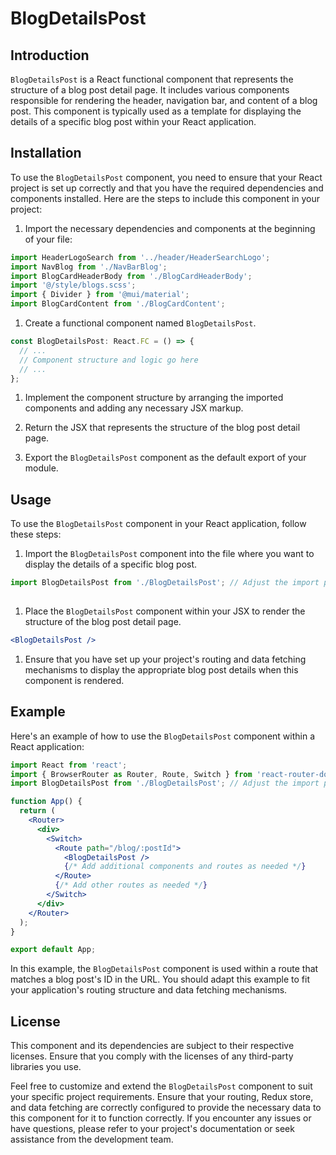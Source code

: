 # BlogDetailsPost


## Introduction
`BlogDetailsPost` is a React functional component that represents the structure of a blog post detail page. It includes various components responsible for rendering the header, navigation bar, and content of a blog post. This component is typically used as a template for displaying the details of a specific blog post within your React application.


## Installation

To use the `BlogDetailsPost` component, you need to ensure that your React project is set up correctly and that you have the required dependencies and components installed. Here are the steps to include this component in your project:

1) Import the necessary dependencies and components at the beginning of your file:

```jsx
import HeaderLogoSearch from '../header/HeaderSearchLogo';
import NavBlog from './NavBarBlog';
import BlogCardHeaderBody from './BlogCardHeaderBody';
import '@/style/blogs.scss';
import { Divider } from '@mui/material';
import BlogCardContent from './BlogCardContent';

```
1) Create a functional component named `BlogDetailsPost`.


```jsx
const BlogDetailsPost: React.FC = () => {
  // ...
  // Component structure and logic go here
  // ...
};

```
1) Implement the component structure by arranging the imported components and adding any necessary JSX markup.

2) Return the JSX that represents the structure of the blog post detail page.

3) Export the `BlogDetailsPost` component as the default export of your module.

## Usage
To use the `BlogDetailsPost` component in your React application, follow these steps:

1) Import the `BlogDetailsPost` component into the file where you want to display the details of a specific blog post.

```jsx
import BlogDetailsPost from './BlogDetailsPost'; // Adjust the import path as needed
 
```

1) Place the `BlogDetailsPost` component within your JSX to render the structure of the blog post detail page.

```jsx 
<BlogDetailsPost />
```

1) Ensure that you have set up your project's routing and data fetching mechanisms to display the appropriate blog post details when this component is rendered.

## Example
Here's an example of how to use the `BlogDetailsPost` component within a React application:


```jsx
import React from 'react';
import { BrowserRouter as Router, Route, Switch } from 'react-router-dom';
import BlogDetailsPost from './BlogDetailsPost'; // Adjust the import path as needed

function App() {
  return (
    <Router>
      <div>
        <Switch>
          <Route path="/blog/:postId">
            <BlogDetailsPost />
            {/* Add additional components and routes as needed */}
          </Route>
          {/* Add other routes as needed */}
        </Switch>
      </div>
    </Router>
  );
}

export default App;


```

In this example, the `BlogDetailsPost` component is used within a route that matches a blog post's ID in the URL. You should adapt this example to fit your application's routing structure and data fetching mechanisms.

## License
This component and its dependencies are subject to their respective licenses. Ensure that you comply with the licenses of any third-party libraries you use.

Feel free to customize and extend the `BlogDetailsPost` component to suit your specific project requirements. Ensure that your routing, Redux store, and data fetching are correctly configured to provide the necessary data to this component for it to function correctly. If you encounter any issues or have questions, please refer to your project's documentation or seek assistance from the development team.